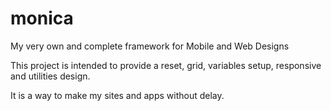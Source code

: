 monica
======

My very own and complete framework for Mobile and Web Designs

This project is intended to provide a reset, grid, variables setup, responsive and utilities design.

It is a way to make my sites and apps without delay.
